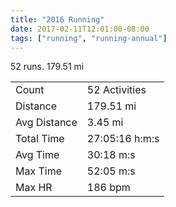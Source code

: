 ```yaml
---
title: "2016 Running"
date: 2017-02-11T12:01:00-08:00
tags: ["running", "running-annual"]
---
```


52 runs. 179.51 mi

<!--more-->

<table><tbody><tr><td>Count</td><td>52 Activities</td></tr><tr><td>Distance</td><td>179.51 mi</td></tr><tr><td>Avg Distance</td><td>3.45 mi</td></tr><tr><td>Total Time</td><td>27:05:16 h:m:s</td></tr><tr><td>Avg Time</td><td>30:18 m:s</td></tr><tr><td>Max Time</td><td>52:05 m:s</td></tr><tr><td>Max HR</td><td>186 bpm</td></tr></tbody></table>
